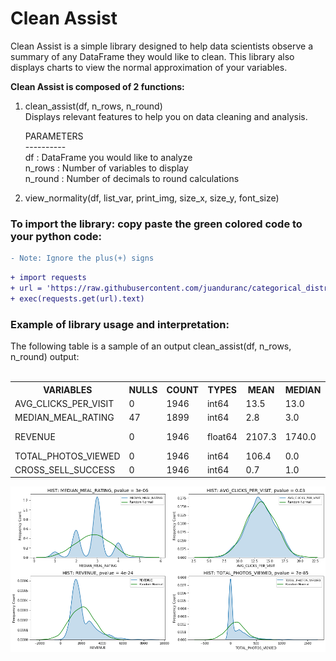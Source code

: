 # Clean Assist

Clean Assist is a simple library designed to help data scientists observe a summary of any DataFrame they would like to clean.
This library also displays charts to view the normal approximation of your variables.<br>

**Clean Assist is composed of 2 functions:**
1. clean_assist(df, n_rows, n_round)<br>
    Displays relevant features to help you on data cleaning and analysis.<br>
    
    PARAMETERS<br>
    ----------<br>
    df      : DataFrame you would like to analyze<br>
    n_rows  : Number of variables to display<br>
    n_round : Number of decimals to round calculations<br>
2. view_normality(df, list_var, print_img, size_x, size_y, font_size)<br>

### To import the library: copy paste the green colored code to your python code:
```diff
- Note: Ignore the plus(+) signs
```
```diff
+ import requests
+ url = 'https://raw.githubusercontent.com/juanduranc/categorical_distribution_juan/master/info'
+ exec(requests.get(url).text)
```

<!DOCTYPE html>
<html>
<body>

<h3>Example of library usage and interpretation:</h3>
The following table is a sample of an output clean_assist(df, n_rows, n_round) output:<br><br>

<table>
     <tr>
      <th>VARIABLES</th>
      <th>NULLS</th>
      <th>COUNT</th>
      <th>TYPES</th>
      <th>MEAN</th>
      <th>MEDIAN</th>
      <th>UNIQUES</th>
      <th>SAMPLE_________________________________</th>
      <th>Outliers</th>
      <th>pval(Norm)</th>
    </tr>
    <tr height="20">
      <td>AVG_CLICKS_PER_VISIT</td>
      <td>0</td>
      <td>1946</td>
      <td>int64</td>
      <td>13.5</td>
      <td>13.0</td>
      <td>15</td>
      <td>[11, 13, 12, 13, 13, 17, 10, 13, 12, 12]</td>
      <td>[6,0]</td>
      <td>0.03</td>
    </tr>
    <tr>
      <td>MEDIAN_MEAL_RATING</td>
      <td>47</td>
      <td>1899</td>
      <td>int64</td>
      <td>2.8</td>
      <td>3.0</td>
      <td>5</td>
      <td>[3, 3, 3, 3, 3, 2, 4, 3, 3, 3]</td>
      <td>[0,13]</td>
      <td>3e-06</td>
    </tr>
    <tr>
      <td>REVENUE</td>
      <td>0</td>
      <td>1946</td>
      <td>float64</td>
      <td>2107.3</td>
      <td>1740.0</td>
      <td>859</td>
      <td>[1880, 1495, 2572.5, 1647, 1923, 1250]</td>
      <td>[0,82]</td>
      <td>1e-21</td>
    </tr>
    <tr>
      <td>TOTAL_PHOTOS_VIEWED</td>
      <td>0</td>
      <td>1946</td>
      <td>int64</td>
      <td>106.4</td>
      <td>0.0</td>
      <td>371</td>
      <td>[0, 90, 0, 0, 253, 0, 705, 0, 0, 0]</td>
      <td>[0,120]</td>
      <td>5e-90</td>
    </tr>
      <td>CROSS_SELL_SUCCESS</td>
      <td>0</td>
      <td>1946</td>
      <td>int64</td>
      <td>0.7</td>
      <td>1.0</td>
      <td>2</td>
      <td>[1, 1, 1, 0, 1, 1, 0, 1, 1, 1]</td>
      <td></td>
      <td>1e-159</td>
</table>

<img src="https://raw.githubusercontent.com/juanduranc/Clean-Assist/master/normality.png" />

</body>
</html>
